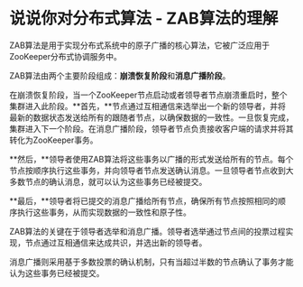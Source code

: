 # 说说你对分布式算法 - ZAB算法的理解

ZAB算法是用于实现分布式系统中的原子广播的核心算法，它被广泛应用于ZooKeeper分布式协调服务中。

ZAB算法由两个主要阶段组成：**崩溃恢复阶段**和**消息广播阶段**。

在崩溃恢复阶段，当一个ZooKeeper节点启动或者领导者节点崩溃重启时，整个集群进入此阶段。**首先，**节点通过互相通信来选举出一个新的领导者，并将最新的数据状态发送给所有的跟随者节点，以确保数据的一致性。一旦恢复完成，集群进入下一个阶段。在消息广播阶段，领导者节点负责接收客户端的请求并将其转化为ZooKeeper事务。

**然后，**领导者使用ZAB算法将这些事务以广播的形式发送给所有的节点。每个节点按顺序执行这些事务，并向领导者节点发送确认消息。一旦领导者节点收到大多数节点的确认消息，就可以认为这些事务已经被提交。

**最后，**领导者将已提交的消息广播给所有节点，确保所有节点按照相同的顺序执行这些事务，从而实现数据的一致性和原子性。

ZAB算法的关键在于领导者选举和消息广播。领导者选举通过节点间的投票过程实现，节点通过互相通信来达成共识，并选出新的领导者。

消息广播则采用基于多数投票的确认机制，只有当超过半数的节点确认了事务才能认为这些事务已经被提交。


